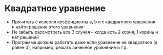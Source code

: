 # Квадратное уравнение

 - Прочитать с консоли коэффициенты a, b и c квадратного
уравнения и найти решение этого
уравнения
 - Не забыть рассмотреть все 3 случая – когда есть 2 корня, 1
корень и нет решений
 - Программа должна работать даже если уравнение не
квадратное (a равен 0), например, решать линейное
уравнение и т.д.
